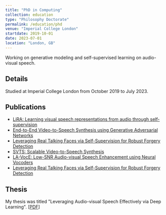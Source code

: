 ```yaml
---
title: "PhD in Computing"
collection: education
type: "Philosophy Doctorate"
permalink: /education/phd
venue: "Imperial College London"
startdate: 2019-10-01
date: 2023-07-01
location: "London, GB"
---
```


Working on generative modeling and self-supervised learning on audio-visual speech.

## Details
Studied at Imperial College London from October 2019 to July 2023.
## Publications
- [LiRA: Learning visual speech representations from audio through self-supervision](/publications/lira)
- [End-to-End Video-to-Speech Synthesis using Generative Adversarial Networks](/publications/endtoendvts)
- [Leveraging Real Talking Faces via Self-Supervision for Robust Forgery Detection](/publications/realforensics)
- [SVTS: Scalable Video-to-Speech Synthesis](/publications/svts)
- [LA-VocE: Low-SNR Audio-visual Speech Enhancement using Neural Vocoders](/publications/lavoce)
- [Leveraging Real Talking Faces via Self-Supervision for Robust Forgery Detection](/_publications/raven.md)

## Thesis
My thesis was titled "Leveraging Audio-visual Speech Effectively via Deep Learning". [[PDF](https://spiral.imperial.ac.uk/handle/10044/1/106878)]